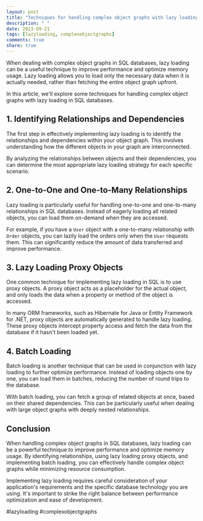 ```yaml
---
layout: post
title: "Techniques for handling complex object graphs with lazy loading in SQL."
description: " "
date: 2023-09-21
tags: [lazyloading, complexobjectgraphs]
comments: true
share: true
---
```


When dealing with complex object graphs in SQL databases, lazy loading can be a useful technique to improve performance and optimize memory usage. Lazy loading allows you to load only the necessary data when it is actually needed, rather than fetching the entire object graph upfront.

In this article, we'll explore some techniques for handling complex object graphs with lazy loading in SQL databases.

## 1. Identifying Relationships and Dependencies

The first step in effectively implementing lazy loading is to identify the relationships and dependencies within your object graph. This involves understanding how the different objects in your graph are interconnected.

By analyzing the relationships between objects and their dependencies, you can determine the most appropriate lazy loading strategy for each specific scenario.

## 2. One-to-One and One-to-Many Relationships

Lazy loading is particularly useful for handling one-to-one and one-to-many relationships in SQL databases. Instead of eagerly loading all related objects, you can load them on-demand when they are accessed.

For example, if you have a `User` object with a one-to-many relationship with `Order` objects, you can lazily load the orders only when the `User` requests them. This can significantly reduce the amount of data transferred and improve performance.

## 3. Lazy Loading Proxy Objects

One common technique for implementing lazy loading in SQL is to use proxy objects. A proxy object acts as a placeholder for the actual object, and only loads the data when a property or method of the object is accessed.

In many ORM frameworks, such as Hibernate for Java or Entity Framework for .NET, proxy objects are automatically generated to handle lazy loading. These proxy objects intercept property access and fetch the data from the database if it hasn't been loaded yet.

## 4. Batch Loading

Batch loading is another technique that can be used in conjunction with lazy loading to further optimize performance. Instead of loading objects one by one, you can load them in batches, reducing the number of round trips to the database.

With batch loading, you can fetch a group of related objects at once, based on their shared dependencies. This can be particularly useful when dealing with large object graphs with deeply nested relationships.

## Conclusion

When handling complex object graphs in SQL databases, lazy loading can be a powerful technique to improve performance and optimize memory usage. By identifying relationships, using lazy loading proxy objects, and implementing batch loading, you can effectively handle complex object graphs while minimizing resource consumption.

Implementing lazy loading requires careful consideration of your application's requirements and the specific database technology you are using. It's important to strike the right balance between performance optimization and ease of development.

#lazyloading #complexobjectgraphs